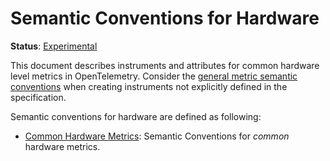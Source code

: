 <!--- Hugo front matter used to generate the website version of this page:
linkTitle: Hardware
--->

# Semantic Conventions for Hardware

**Status**: [Experimental][DocumentStatus]

This document describes instruments and attributes for common hardware level
metrics in OpenTelemetry. Consider the [general metric semantic conventions](/docs/general/metrics.md#general-guidelines)
when creating instruments not explicitly defined in the specification.

Semantic conventions for hardware are defined as following:

* [Common Hardware Metrics](common.md): Semantic Conventions for *common* hardware metrics.

[DocumentStatus]: https://opentelemetry.io/docs/specs/otel/document-status
